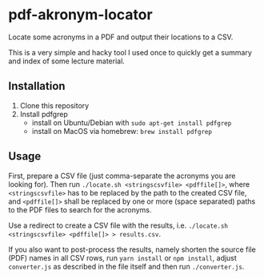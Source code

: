 # pdf-akronym-locator
Locate some acronyms in a PDF and output their locations to a CSV.

This is a very simple and hacky tool I used once to quickly get a summary and index of some lecture material.

## Installation

1. Clone this repository
2. Install pdfgrep
     - install on Ubuntu/Debian with `sudo apt-get install pdfgrep`
     - install on MacOS via homebrew: `brew install pdfgrep`

## Usage

First, prepare a CSV file (just comma-separate the acronyms you are looking for).
Then run `./locate.sh <stringscsvfile> <pdffile[]>`, 
where `<stringscsvfile>` has to be replaced by the path to the created CSV file, 
and `<pdffile[]>` shall be replaced by one or more (space separated) paths to the PDF files to search for the acronyms.

Use a redirect to create a CSV file with the results, i.e. `./locate.sh <stringscsvfile> <pdffile[]> > results.csv`.

If you also want to post-process the results, 
namely shorten the source file (PDF) names in all CSV rows,
run `yarn install` or `npm install`, 
adjust `converter.js` as described in the file itself
and then run `./converter.js`.
